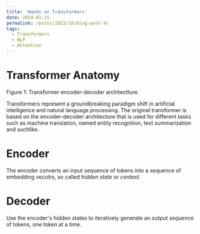 ```yaml
---
title: 'Hands on Transformers'
date: 2024-01-15
permalink: /posts/2023/10/blog-post-4/
tags:
  - Transformers
  - NLP
  - Attention
---
```


Transformer Anatomy
=====
[](/images/transformers.png)
<figcaption> Figure 1: Transformer encoder-decoder architectture.</figcaption>

Transformers represent a groundbreaking paradigm shift in artificial intelligence and natural language processing. The original transformer is based on the encoder-decoder architecture that is used for different tasks such as machine translation, named entity recognition, text summarization and suchlike.

Encoder
===
The encoder converts an input sequence of tokens into a sequence of embedding vecotrs, so called *hidden state* or *context*.

Decoder
===
Use the encoder's hidden states to iteratively generate an output sequence of tokens, one token at a time.

